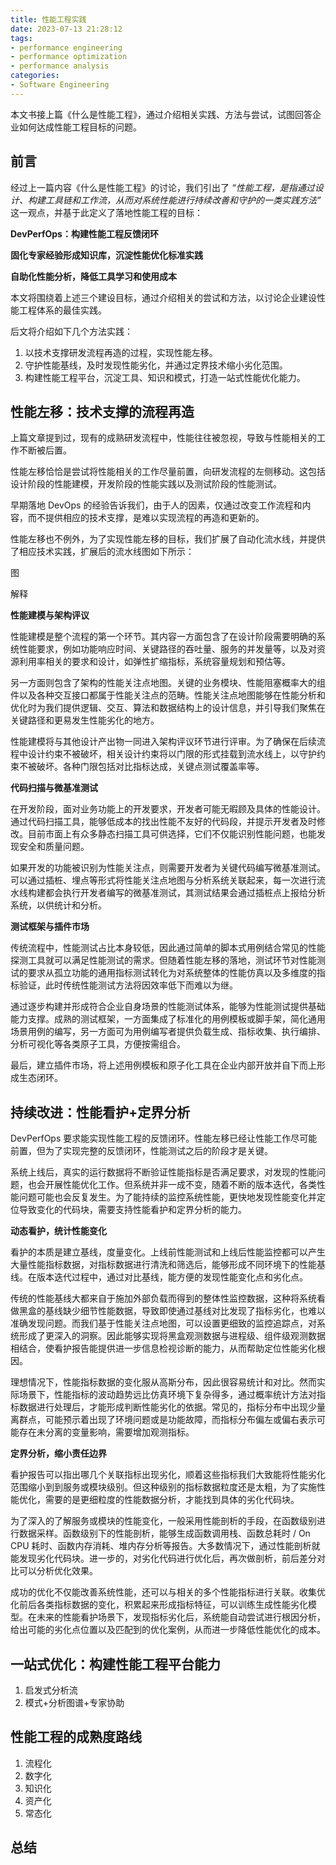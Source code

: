 ```yaml
---
title: 性能工程实践
date: 2023-07-13 21:28:12
tags:
- performance engineering
- performance optimization
- performance analysis
categories:
- Software Engineering
---
```


本文书接上篇《什么是性能工程》，通过介绍相关实践、方法与尝试，试图回答企业如何达成性能工程目标的问题。



## 前言

经过上一篇内容《什么是性能工程》的讨论，我们引出了 *“性能工程，是指通过设计、构建工具链和工作流，从而对系统性能进行持续改善和守护的一类实践方法”* 这一观点，并基于此定义了落地性能工程的目标：

**DevPerfOps：构建性能工程反馈闭环**

**固化专家经验形成知识库，沉淀性能优化标准实践**

**自助化性能分析，降低工具学习和使用成本**

本文将围绕着上述三个建设目标，通过介绍相关的尝试和方法，以讨论企业建设性能工程体系的最佳实践。

后文将介绍如下几个方法实践：

1. 以技术支撑研发流程再造的过程，实现性能左移。
2. 守护性能基线，及时发现性能劣化，并通过定界技术缩小劣化范围。
3. 构建性能工程平台，沉淀工具、知识和模式，打造一站式性能优化能力。



## 性能左移：技术支撑的流程再造

上篇文章提到过，现有的成熟研发流程中，性能往往被忽视，导致与性能相关的工作不断被后置。

性能左移恰恰是尝试将性能相关的工作尽量前置，向研发流程的左侧移动。这包括设计阶段的性能建模，开发阶段的性能实践以及测试阶段的性能测试。

早期落地 DevOps 的经验告诉我们，由于人的因素，仅通过改变工作流程和内容，而不提供相应的技术支撑，是难以实现流程的再造和更新的。

性能左移也不例外，为了实现性能左移的目标，我们扩展了自动化流水线，并提供了相应技术实践，扩展后的流水线图如下所示：

图

解释

**性能建模与架构评议**

性能建模是整个流程的第一个环节。其内容一方面包含了在设计阶段需要明确的系统性能要求，例如功能响应时间、关键路径的吞吐量、服务的并发量等，以及对资源利用率相关的要求和设计，如弹性扩缩指标，系统容量规划和预估等。

另一方面则包含了架构的性能关注点地图。关键的业务模块、性能阻塞概率大的组件以及各种交互接口都属于性能关注点的范畴。性能关注点地图能够在性能分析和优化时为我们提供逻辑、交互、算法和数据结构上的设计信息，并引导我们聚焦在关键路径和更易发生性能劣化的地方。

性能建模将与其他设计产出物一同进入架构评议环节进行评审。为了确保在后续流程中设计约束不被破坏，相关设计约束将以门限的形式挂载到流水线上，以守护约束不被破坏。各种门限包括对比指标达成，关键点测试覆盖率等。

**代码扫描与微基准测试**

在开发阶段，面对业务功能上的开发要求，开发者可能无暇顾及具体的性能设计。通过代码扫描工具，能够低成本的找出性能不友好的代码段，并提示开发者及时修改。目前市面上有众多静态扫描工具可供选择，它们不仅能识别性能问题，也能发现安全和质量问题。

如果开发的功能被识别为性能关注点，则需要开发者为关键代码编写微基准测试。可以通过插桩、埋点等形式将性能关注点地图与分析系统关联起来，每一次进行流水线构建都会执行开发者编写的微基准测试，其测试结果会通过插桩点上报给分析系统，以供统计和分析。

**测试框架与插件市场**

传统流程中，性能测试占比本身较低，因此通过简单的脚本式用例结合常见的性能探测工具就可以满足性能测试的需求。但随着性能左移的落地，测试环节对性能测试的要求从孤立功能的通用指标测试转化为对系统整体的性能仿真以及多维度的指标验证，此时传统性能测试方法将因效率低下而难以为继。

通过逐步构建并形成符合企业自身场景的性能测试体系，能够为性能测试提供基础能力支撑。成熟的测试框架，一方面集成了标准化的用例模板或脚手架，简化通用场景用例的编写，另一方面可为用例编写者提供负载生成、指标收集、执行编排、分析可视化等各类原子工具，方便按需组合。

最后，建立插件市场，将上述用例模板和原子化工具在企业内部开放并自下而上形成生态闭环。



## 持续改进：性能看护+定界分析

DevPerfOps 要求能实现性能工程的反馈闭环。性能左移已经让性能工作尽可能前置，但为了实现完整的反馈闭环，性能测试之后的阶段才是关键。

系统上线后，真实的运行数据将不断验证性能指标是否满足要求，对发现的性能问题，也会开展性能优化工作。但系统并非一成不变，随着不断的版本迭代，各类性能问题可能也会反复发生。为了能持续的监控系统性能，更快地发现性能变化并定位导致变化的代码块，需要支持性能看护和定界分析的能力。

**动态看护，统计性能变化**

看护的本质是建立基线，度量变化。上线前性能测试和上线后性能监控都可以产生大量性能指标数据，对指标数据进行清洗和筛选后，能够形成不同环境下的性能基线。在版本迭代过程中，通过对比基线，能方便的发现性能变化点和劣化点。

传统的性能基线大都来自于施加外部负载而得到的整体性监控数据，这种将系统看做黑盒的基线缺少细节性能数据，导致即使通过基线对比发现了指标劣化，也难以准确发现问题。而我们基于性能关注点地图，可以设置更细致的监控追踪点，对系统形成了更深入的洞察。因此能够实现将黑盒观测数据与进程级、组件级观测数据相结合，使看护报告能提供进一步信息检视诊断的能力，从而帮助定位性能劣化根因。

理想情况下，性能指标数据的变化服从高斯分布，因此很容易统计和对比。然而实际场景下，性能指标的波动趋势远比仿真环境下复杂得多，通过概率统计方法对指标数据进行处理后，才能形成判断性能劣化的依据。常见的，指标分布中出现少量离群点，可能预示着出现了环境问题或是功能故障，而指标分布偏左或偏右表示可能存在未分离的变量影响，需要增加观测指标。

**定界分析，缩小责任边界**

看护报告可以指出哪几个关联指标出现劣化，顺着这些指标我们大致能将性能劣化范围缩小到到服务或模块级别。但这种级别的指标数据粒度还是太粗，为了实施性能优化，需要的是更细粒度的性能数据分析，才能找到具体的劣化代码块。

为了深入的了解服务或模块的性能变化，一般采用性能剖析的手段，在函数级别进行数据采样。函数级别下的性能剖析，能够生成函数调用栈、函数总耗时 / On CPU 耗时、函数内存消耗、堆内存分析等报告。大多数情况下，通过性能剖析就能发现劣化代码块。进一步的，对劣化代码进行优化后，再次做剖析，前后差分对比可以分析优化效果。

成功的优化不仅能改善系统性能，还可以与相关的多个性能指标进行关联。收集优化前后各类指标数据的变化，积累起来形成指标特征，可以训练生成性能劣化模型。在未来的性能看护场景下，发现指标劣化后，系统能自动尝试进行根因分析，给出可能的劣化点位置以及匹配到的优化案例，从而进一步降低性能优化的成本。



## 一站式优化：构建性能工程平台能力

1. 启发式分析流
2. 模式+分析图谱+专家协助



## 性能工程的成熟度路线

1. 流程化
2. 数字化
3. 知识化
4. 资产化
5. 常态化



## 总结

